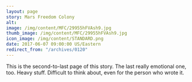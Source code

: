 ```yaml
---
layout: page
story: Mars Freedom Colony
alt:
image: /img/content/MFC/29955hFVAsh9.jpg
thumb_image: /img/content/MFC/29955hFVAsh9.jpg
icon_image: /img/content/STANDARD.png
date: 2017-06-07 09:00:00 US/Eastern
redirect_from: "/archives/0120"
---
```

This is the second-to-last page of this story. The last really emotional one, too. Heavy stuff. Difficult to think about, even for the person who wrote it.
